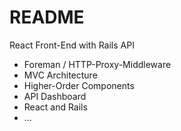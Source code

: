 # README

React Front-End with Rails API
* Foreman / HTTP-Proxy-Middleware
* MVC Architecture 
* Higher-Order Components
* API Dashboard
* React and Rails 
* ...
